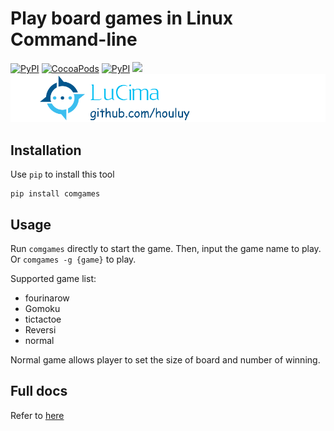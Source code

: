 # Play board games in Linux Command-line

[![PyPI](https://img.shields.io/pypi/pyversions/Django.svg?style=plastic)]()
[![CocoaPods](https://img.shields.io/cocoapods/l/AFNetworking.svg?style=plastic)]()
[![PyPI](https://img.shields.io/pypi/status/Django.svg?style=plastic)]()
[![](https://img.shields.io/badge/version-1.1-ff69b4.svg?style=plastic)]()
[![](https://github.com/houluy/logo/blob/master/Logo.png)]()

## Installation
Use `pip` to install this tool

    pip install comgames


## Usage
Run `comgames` directly to start the game. Then, input the game name to play.  
Or `comgames -g {game}` to play.

Supported game list:  

+ fourinarow
+ Gomoku
+ tictactoe
+ Reversi
+ normal

Normal game allows player to set the size of board and number of winning.

## Full docs
Refer to [here](http://chessboardm.readthedocs.io/en/latest/)
